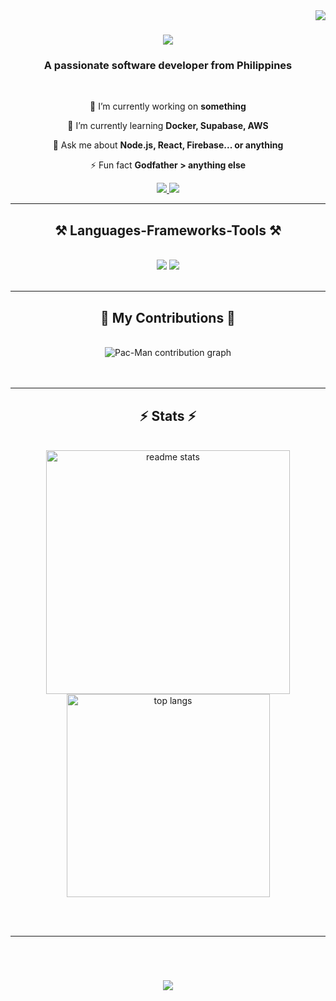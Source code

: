 <img align="right" src="https://visitor-badge.laobi.icu/badge?page_id=selerqc.selerqc" />

<h1 align="center">
    <img src="https://readme-typing-svg.herokuapp.com/?font=Righteous&size=35&center=true&vCenter=true&width=500&height=70&duration=4000&lines=Hi+There!+👋;+I'm+Charles+Agustin!;" />
</h1>

<h3 align="center">A passionate software developer from Philippines</h3>

<br/>

<div align="center">
 
 🔭 I’m currently working on **something**
 
 🌱 I’m currently learning **Docker, Supabase, AWS**

💬 Ask me about **Node.js, React, Firebase... or anything**

⚡ Fun fact **Godfather > anything else**

 </div>
 
<div align="center"> 
  <a href="mailto:agustincharles34@gmail.com">
    <img src="https://img.shields.io/badge/Gmail-333333?style=for-the-badge&logo=gmail&logoColor=red" />
  </a>
     <a href="https://github.com/selerqc" target="_blank">
     <img src="https://img.shields.io/badge/Portfolio-FF5722?style=for-the-badge&logo=todoist&logoColor=white" target="_blank" /> <!-- sqlite, safari, google-chrome are other good icon options -->
  </a>

</div>

 <hr/>
 
<h2 align="center">⚒️ Languages-Frameworks-Tools ⚒️</h2>
<br/>
<div align="center">
    <img src="https://skillicons.dev/icons?i=react,bootstrap,mui,html,css,vscode,github,figma,tailwind,git,r" />
    <img src="https://skillicons.dev/icons?i=nodejs,python,javascript,typescript,express,firebase,mongodb,c,java,nextjs,mysql,flask" /><br>
</div>


<br/>
<hr/>

<div align="center">
  <h2>🐍 My Contributions 🐍</h2>
  <br>
<!--   <img alt="snake eating my contributions" src="https://raw.githubusercontent.com//selerqc/selerqc/output/github-contribution-grid-snake.svg" /> -->
  <picture>
  <source media="(prefers-color-scheme: dark)" srcset="https://raw.githubusercontent.com/selerqc/selerqc/output/pacman-contribution-graph-dark.svg">
  <source media="(prefers-color-scheme: light)" srcset="https://raw.githubusercontent.com/selerqc/selerqc/output/pacman-contribution-graph.svg">
  <img alt="Pac-Man contribution graph" src="https://raw.githubusercontent.com/selerqc/selerqc/output/pacman-contribution-graph.svg">
</picture>
  <br/><br/><br/>
</div>

<hr/>

<h2 align="center">⚡ Stats ⚡</h2>
<br>
<div align=center>
  <img width=390 src="https://github-readme-stats.vercel.app/api?username=selerqc&show_icons=true&theme=react&rank_icon=github&border_radius=10" alt="readme stats" />
  <br/>
  <img width=325 align="center" src="https://github-readme-stats-salesp07.vercel.app/api/top-langs/?username=selerqc&hide=HTML&langs_count=8&layout=compact&theme=react&border_radius=10&size_weight=0.5&count_weight=0.5&exclude_repo=github-readme-stats" alt="top langs" />
</div>

<br/><br/>

<hr/>

<br/>

<h1 align="center">
    <img src="https://readme-typing-svg.herokuapp.com/?font=Righteous&size=35&center=true&vCenter=true&width=500&height=70&duration=4000&lines=👋Konichiwarts" />
</h1>

<br/>
